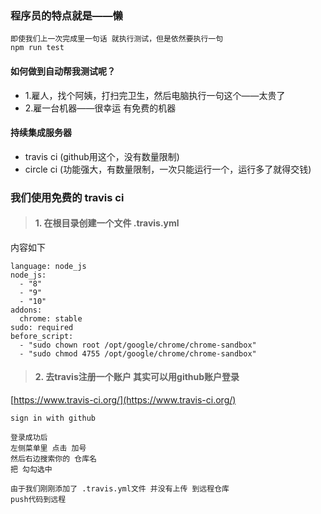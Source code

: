 ### 程序员的特点就是——懒

```
即使我们上一次完成里一句话 就执行测试，但是依然要执行一句
npm run test
```

#### 如何做到自动帮我测试呢？

- 1.雇人，找个阿姨，打扫完卫生，然后电脑执行一句这个——太贵了
- 2.雇一台机器——很幸运 有免费的机器


#### 持续集成服务器

- travis ci (github用这个，没有数量限制)
- circle ci (功能强大，有数量限制，一次只能运行一个，运行多了就得交钱)

### 我们使用免费的 travis ci

> #### 1. 在根目录创建一个文件 .travis.yml

内容如下

```
language: node_js
node_js:
  - "8"
  - "9"
  - "10"
addons:
  chrome: stable
sudo: required
before_script:
  - "sudo chown root /opt/google/chrome/chrome-sandbox"
  - "sudo chmod 4755 /opt/google/chrome/chrome-sandbox"
```

> #### 2. 去travis注册一个账户 其实可以用github账户登录


[https://www.travis-ci.org/](https://www.travis-ci.org/)

```
sign in with github

登录成功后
左侧菜单里 点击 加号
然后右边搜索你的 仓库名
把 勾勾选中

由于我们刚刚添加了 .travis.yml文件 并没有上传 到远程仓库
push代码到远程
```